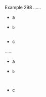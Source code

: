 Example 298
......

- a
- ```
  b


  ```
- c

......

<ul>
<li>a</li>
<li>
<pre><code>b


</code></pre>
</li>
<li>c</li>
</ul>
